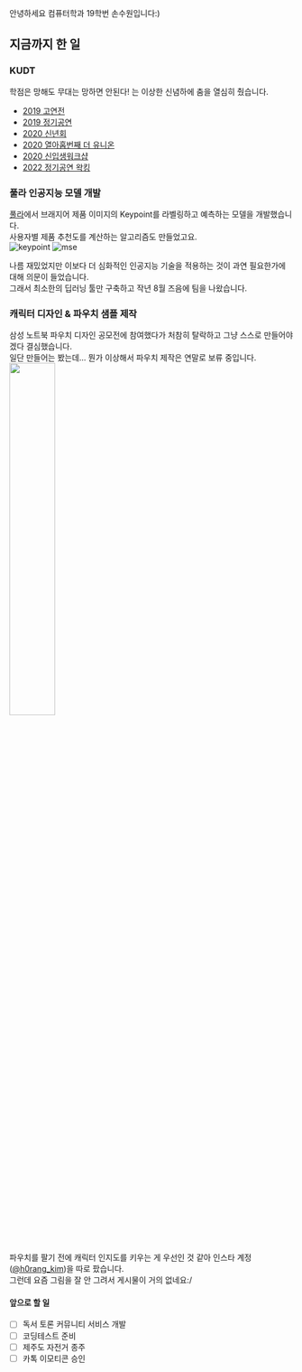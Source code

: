 안녕하세요 컴퓨터학과 19학번 손수원입니다:)

## 지금까지 한 일

### **KUDT**
학점은 망해도 무대는 망하면 안된다! 는 이상한 신념하에 춤을 열심히 췄습니다.

- [2019 고연전](https://youtu.be/far8XJrINKg)
- [2019 정기공연](https://youtu.be/v5B3EM3VDqQ)
- [2020 신년회](https://youtu.be/cRY6wwthuak)
- [2020 열아홉번째 더 유니온](https://youtu.be/PH6wRHJ1Y2c)
- [2020 신입생워크샵](https://youtu.be/tLOjsuFxQ8U)
- [2022 정기공연 왁킹](https://youtu.be/0_hxbi03Ue0)



### 풀라 인공지능 모델 개발
[풀라](https://poola.co.kr/)에서 브래지어 제품 이미지의 Keypoint를 라벨링하고 예측하는 모델을 개발했습니다.<br/>
사용자별 제품 추천도를 계산하는 알고리즘도 만들었고요.<br/>
![keypoint](https://user-images.githubusercontent.com/55790232/158062496-c3c6a564-b6e2-432b-bc30-47c080a49d8a.png)
![mse](https://user-images.githubusercontent.com/55790232/158062485-8a4a0a5a-aca2-4061-8b06-352e8c7b8ba3.png)

나름 재밌었지만 이보다 더 심화적인 인공지능 기술을 적용하는 것이 과연 필요한가에 대해 의문이 들었습니다.<br/>
그래서 최소한의 딥러닝 툴만 구축하고 작년 8월 즈음에 팀을 나왔습니다.



### 캐릭터 디자인 & 파우치 샘플 제작
삼성 노트북 파우치 디자인 공모전에 참여했다가 처참히 탈락하고 그냥 스스로 만들어야겠다 결심했습니다.<br/>
일단 만들어는 봤는데... 뭔가 이상해서 파우치 제작은 연말로 보류 중입니다.<br/>
<img src='https://user-images.githubusercontent.com/55790232/158062780-d8d56e7e-3691-48fb-990b-f5ce2d58452a.png' width='40%' height='40%'></img>


파우치를 팔기 전에 캐릭터 인지도를 키우는 게 우선인 것 같아 인스타 계정([@h0rang_kim](https://www.instagram.com/h0rang_kim))을 따로 팠습니다.<br/>
그런데 요즘 그림을 잘 안 그려서 게시물이 거의 없네요:/



#### 앞으로 할 일
- [ ] 독서 토론 커뮤니티 서비스 개발
- [ ] 코딩테스트 준비
- [ ] 제주도 자전거 종주
- [ ] 카톡 이모티콘 승인
